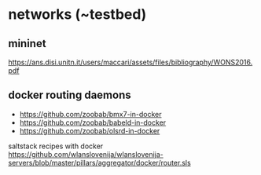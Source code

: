 # networks (~testbed)

## mininet

https://ans.disi.unitn.it/users/maccari/assets/files/bibliography/WONS2016.pdf

## docker routing daemons

- https://github.com/zoobab/bmx7-in-docker
- https://github.com/zoobab/babeld-in-docker
- https://github.com/zoobab/olsrd-in-docker

saltstack recipes with docker https://github.com/wlanslovenija/wlanslovenija-servers/blob/master/pillars/aggregator/docker/router.sls
